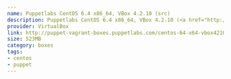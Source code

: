 ```yaml
---
name: Puppetlabs CentOS 6.4 x86_64, VBox 4.2.10 (src)
description: Puppetlabs CentOS 6.4 x86_64, VBox 4.2.10 (<a href="http://github.com/puppetlabs/puppet-vagrant-boxes">src</a>)
provider: VirtualBox
link: http://puppet-vagrant-boxes.puppetlabs.com/centos-64-x64-vbox4210.box
size: 523MB
category: boxes
tags:
- centos
- puppet
---
```

